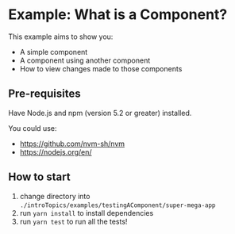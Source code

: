 # Example: What is a Component?

This example aims to show you:
- A simple component
- A component using another component
- How to view changes made to those components

## Pre-requisites

Have Node.js and npm (version 5.2 or greater) installed.

You could use:
- https://github.com/nvm-sh/nvm
- https://nodejs.org/en/

## How to start

1. change directory into `./introTopics/examples/testingAComponent/super-mega-app`
2. run `yarn install` to install dependencies
3. run `yarn test` to run all the tests!